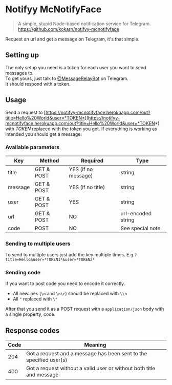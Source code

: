 # Notifyy McNotifyFace
> A simple, stupid Node-based notification service for Telegram.  
> https://github.com/kokarn/notifyy-mcnotifyface  

Request an url and get a message on Telegram, it's that simple.

## Setting up
The only setup you need is a token for each user you want to send messages to.  
To get yours, just talk to  [@MessageRelayBot](https://web.telegram.org/#/im?p=@MessageRelayBot) on Telegram.   
It should respond with a token.

## Usage
Send a request to [https://notifyy-mcnotifyface.herokuapp.com/out?title=Hello%20World&user=*TOKEN*](https://notifyy-mcnotifyface.herokuapp.com/out?title=Hello%20World&user=*TOKEN*) with *TOKEN* replaced with the token you got. If everything is working as intended you should get a message.

### Available parameters

| Key     | Method     | Required            | Type               |
|---------|------------|---------------------|--------------------|
| title   | GET & POST | YES (if no message) | string             |
| message | GET & POST | YES (if no title)   | string             |
| user    | GET & POST | YES                 | string             |
| url     | GET & POST | NO                  | url-encoded string |
| code    | POST       | NO                  | See special note   |


### Sending to multiple users
To send to multiple users just add the key multiple times.
E.g `?title=Hello&user=*TOKEN1*&user=*TOKEN2*`

### Sending code
If you want to post code you need to encode it correctly.  
* All newlines (`\n` and `\n\r`) should be replaced with `\\n`  
* All `"` replaced with `\"`  

After that you send it as a POST request with a `application/json` body with a single property, code.


## Response codes

| Code | Meaning                                                                                         |
|------|-------------------------------------------------------------------------------------------------|
| 204  | Got a request and a message has been sent to the specified user(s)                              |
| 400  | Got a request without a valid user or without both title and message                            |
